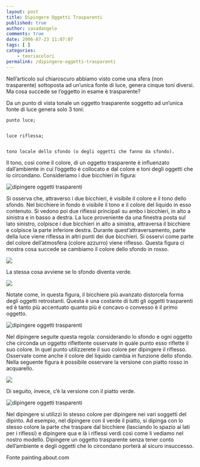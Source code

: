 ```yaml
---
layout: post
title: Dipingere Oggetti Trasparenti
published: true
author: sasadangelo
comments: true
date: 2006-07-23 11:07:07
tags: [ ]
categories:
    - teoriacolori
permalink: /dipingere-oggetti-trasparenti
---
```




  Nell&#8217;articolo sul chiaroscuro abbiamo visto come una sfera (non trasparente) sottoposta ad un&#8217;unica fonte di luce, genera cinque toni diversi. Ma cosa succede se l&#8217;oggetto in esame è trasparente?





  Da un punto di vista tonale un oggetto trasparente soggetto ad un&#8217;unica fonte di luce genera solo 3 toni:



  
    punto luce;
  
  
    luce riflessa;
  
  
    tono locale dello sfondo (o degli oggetti che fanno da sfondo).
  



  Il tono, così come il colore, di un oggetto trasparente è influenzato dall&#8217;ambiente in cui l&#8217;oggetto è collocato e dal colore e toni degli oggetti che lo circondano. Consideriamo i due bicchieri in figura:


![dipingere oggetti trasparenti][1]


  Si osserva che, attraverso i due bicchieri, è visibile il colore e il tono dello sfondo. Nel bicchiere in fondo è visibile il tono e il colore del liquido in esso contenuto. Si vedono poi due riflessi principali su ambo i bicchieri, in alto a sinistra e in basso a destra. La luce proveniente da una finestra posta sul lato sinistro, colpisce i due bicchieri in alto a sinistra, attraversa il bicchiere e colpisce la parte inferiore destra. Durante quest&#8217;attraversamento, parte della luce viene riflessa in altri punti dei due bicchieri. Si osservi come parte del colore dell&#8217;atmosfera (colore azzurro) viene riflesso. Questa figura ci mostra cosa succede se cambiamo il colore dello sfondo in rosso.


![][2]


  La stessa cosa avviene se lo sfondo diventa verde.


![][3]


  Notate come, in questa figura, il bicchiere più avanzato distorcela forma degli oggetti retrostanti. Questa è una costante di tutti gli oggetti trasparenti ed è tanto più accentuato quanto più è concavo o convesso è il primo oggetto.


![dipingere oggetti trasparenti][4]


  Nel dipingere seguite questa regola: considerando lo sfondo e ogni oggetto che circonda un oggetto riflettente osservate in quale punto esso riflette il suo colore. In quel punto utilizzerete il suo colore per dipingere il riflesso. Osservate come anche il colore del liquido cambia in funzione dello sfondo. Nella seguente figura è possibile osservare la versione con piatto rosso in acquarello.


![][5]


  Di seguito, invece, c&#8217;è la versione con il piatto verde.


![dipingere oggetti trasparenti][6]


  Nel dipingere si utilizzi lo stesso colore per dipingere nei vari soggetti del dipinto. Ad esempio, nel dipingere con il verde il piatto, si dipinga con lo stesso colore la parte che traspare dal bicchiere (lasciando lo spazio ai lati per i riflessi) e dipingere qua e là i riflessi verdi così come li vediamo nel nostro modello. Dipingere un oggetto trasparente senza tener conto dell&#8217;ambiente e degli oggetti che lo circondano porterà al sicuro insuccesso.



  Fonte painting.about.com


 [1]: https://www.disegnoepittura.it/wp-content/uploads/bicchieri.jpg "dipingere oggetti trasparenti"
 [2]: https://www.disegnoepittura.it/wp-content/uploads/bicchieri-arancio.jpg
 [3]: https://www.disegnoepittura.it/wp-content/uploads/bicchieri-verde.jpg
 [4]: https://www.disegnoepittura.it/wp-content/uploads/glass-distortion.jpg "dipingere oggetti trasparenti"
 [5]: https://www.disegnoepittura.it/wp-content/uploads/bicchieri-rosso.jpg
 [6]: https://www.disegnoepittura.it/wp-content/uploads/bicchieri-verde-acquarello.jpg "dipingere oggetti trasparenti"